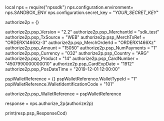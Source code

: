 local nps = require("npssdk")
nps.configuration.environment= nps.SANDBOX_ENV
nps.configuration.secret_key = "_YOUR_SECRET_KEY_"


authorize2p = {}

authorize2p.psp_Version = "2.2"
authorize2p.psp_MerchantId = "sdk_test"
authorize2p.psp_TxSource = "WEB"
authorize2p.psp_MerchTxRef = "ORDERX1466Xz-3"
authorize2p.psp_MerchOrderId = "ORDERX1466Xz"
authorize2p.psp_Amount = "15050"
authorize2p.psp_NumPayments = "1"
authorize2p.psp_Currency = "032"
authorize2p.psp_Country = "ARG"
authorize2p.psp_Product = "14"
authorize2p.psp_CardNumber = "4507990000000010"
authorize2p.psp_CardExpDate = "1912"
authorize2p.psp_PosDateTime = "2019-12-01 12:00:00"

pspWalletReference = {}
pspWalletReference.WalletTypeId = "1"
pspWalletReference.WalletIdentificationCode = "101"

authorize2p.psp_WalletReference = pspWalletReference

response = nps.authorize_2p(authorize2p)

print(resp.psp_ResponseCod)
